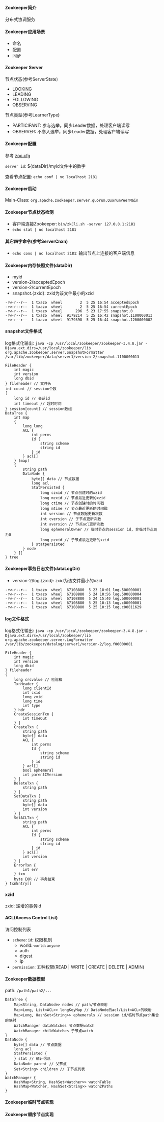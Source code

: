 #### Zookeeper简介

分布式协调服务

#### Zookeeper应用场景

* 命名
* 配置
* 同步

#### Zookeeper Server

节点状态(参考ServerState)

* LOOKING
* LEADING
* FOLLOWING
* OBSERVING

节点类型(参考LearnerType)

* PARTICIPANT: 参与选举，同步Leader数据，处理客户端读写
* OBSERVER: 不参入选举，同步Leader数据，处理客户端读写

#### Zookeeper配置

参考 [zoo.cfg](zoo.cfg.md)

`server id`: ${dataDir}/myid文件中的数字

查看节点配置: `echo conf | nc localhost 2181`

#### Zookeeper启动

Main-Class: `org.apache.zookeeper.server.quorum.QuorumPeerMain`

#### Zookeeper节点状态检测

* 客户端连接Zookeeper: `bin/zkCli.sh -server 127.0.0.1:2181`
* `echo stat | nc localhost 2181`

#### 其它四字命令(参考ServerCnxn)

* `echo cons | nc localhost 2181`: 输出节点上连接的客户端信息

#### Zookeeper内存快照文件(dataDir)

* myid
* version-2/acceptedEpoch
* version-2/currentEpoch
* snapshot.{zxid}: zxid为该文件最小的xzid

```
-rw-r--r--  1 txazo  wheel        2  5 25 16:54 acceptedEpoch
-rw-r--r--  1 txazo  wheel        2  5 25 16:54 currentEpoch
-rw-r--r--  1 txazo  wheel      296  5 23 17:55 snapshot.0
-rw-r--r--  1 txazo  wheel  9179214  5 25 16:42 snapshot.1100000013
-rw-r--r--  1 txazo  wheel  9179398  5 25 16:44 snapshot.1200000002
```

#### snapshot文件格式

log格式化输出: `java -cp /usr/local/zookeeper/zookeeper-3.4.8.jar -Djava.ext.dirs=/usr/local/zookeeper/lib org.apache.zookeeper.server.SnapshotFormatter /var/lib/zookeeper/data/server1/version-2/snapshot.1100000013`

```
FileHeader {
    int magic
    int version
    long dbid
} fileheader // 文件头
int count // session个数
{
    long id // 会话id
    int timeout // 超时时间
} session[count] // session数组
DataTree {
    int map
    {
        long long
        ACL {
            int perms
            Id {
                string scheme
                string id
            } id
        } acl[]
    } [map]
    {
        string path
        DataNode {
            byte[] data // 节点数据
            long acl
            StatPersisted {
                long czxid // 节点创建时的xzid
                long mzxid // 节点最近更新的xzid
                long ctime // 节点创建时的时间戳
                long mtime // 节点最近更新的时间戳
                int version // 节点数据更新次数
                int cversion // 子节点更新次数
                int aversion // 节点acl更新次数
                long ephemeralOwner // 临时节点的session id, 非临时节点则为0
                long pzxid // 子节点最近更新的xzid
            } statpersisted
        } node
    } []
} tree
```

#### Zookeeper事务日志文件(dataLogDir)

* version-2/log.{zxid}: zxid为该文件最小的xzid

```
-rw-r--r--  1 txazo  wheel  67108880  5 23 18:01 log.500000001
-rw-r--r--  1 txazo  wheel  67108880  5 24 10:56 log.500000004
-rw-r--r--  1 txazo  wheel  67108880  5 24 15:40 log.b00000001
-rw-r--r--  1 txazo  wheel  67108880  5 25 10:13 log.c00000001
-rw-r--r--  1 txazo  wheel  67108880  5 25 10:15 log.c00011629
```

#### log文件格式

log格式化输出: `java -cp /usr/local/zookeeper/zookeeper-3.4.8.jar -Djava.ext.dirs=/usr/local/zookeeper/lib org.apache.zookeeper.server.LogFormatter /var/lib/zookeeper/datalog/server1/version-2/log.f00000001`

```
FileHeader {
    int magic
    int version
    long dbid
} fileheader
{
    long crcvalue // 检验和
    TxnHeader {
        long clientId
        int cxid
        long zxid
        long time
        int type
    } hdr
    CreateSessionTxn {
        int timeOut
    } |
    CreateTxn {
        string path
        byte[] data
        ACL {
            int perms
            Id {
                string scheme
                string id
            } id
        } acl[]
        bool ephemeral
        int parentCVersion
    } |
    DeleteTxn {
        string path
    } |
    SetDataTxn {
        string path
        byte[] data
        int version
    } |
    SetACLTxn {
        string path
        ACL {
            int perms
            Id {
                string scheme
                string id
            } id
        } acl[]
        int version
    } |
    ErrorTxn {
        int err
    } txn
    byte EOR // 事务结束
} txnEntry[]
```

#### xzid

zxid: 递增的事务id

#### ACL(Access Control List)

访问控制列表

* `scheme:id`: 权限机制
    * world: `world:anyone`
    * auth
    * digest
    * ip
* `permission`: 五种权限(READ | WRITE | CREATE | DELETE | ADMIN)

#### Zookeeper数据模型

path: `/path1/path2/...`

```
DataTree {
    Map<String, DataNode> nodes // path/节点映射
    Map<Long, List<ACL>> longKeyMap // DataNode的acl/List<ACL>的映射
    Map<Long, HashSet<String>> ephemerals // session id/临时节点path集合的映射
    WatchManager dataWatches 节点数据watch
    WatchManager childWatches 子节点watch
}
DataNode {
    byte[] data // 节点数据
    long acl
    StatPersisted { 
    } stat // 统计信息
    DataNode parent // 父节点
    Set<String> children // 子节点列表
}
WatchManager {
    HashMap<String, HashSet<Watcher>> watchTable
    HashMap<Watcher, HashSet<String>> watch2Paths
}
```

#### Zookeeper临时节点实现

#### Zookeeper顺序节点实现
